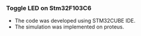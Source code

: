 ### Toggle LED on Stm32F103C6
<ul>
<li>The code was developed using STM32CUBE IDE.</li>
<li>The simulation was implemented on proteus.</li>
</ul>

